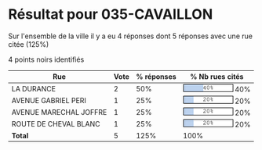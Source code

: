 # Résultat pour 035-CAVAILLON

Sur l'ensemble de la ville il y a eu 4 réponses dont 5 réponses avec une rue citée (125%)

4 points noirs identifiés

| Rue | Vote | % réponses | % Nb rues cités|
|-----|------|------------|----------------|
| LA DURANCE | 2 | 50% | <img src="../../img/bar_40.gif" />&nbsp;40%|
| AVENUE GABRIEL PERI | 1 | 25% | <img src="../../img/bar_20.gif" />&nbsp;20%|
| AVENUE MARECHAL JOFFRE | 1 | 25% | <img src="../../img/bar_20.gif" />&nbsp;20%|
| ROUTE DE CHEVAL BLANC | 1 | 25% | <img src="../../img/bar_20.gif" />&nbsp;20%|
| **Total** | 5 | 125% | 100%|
